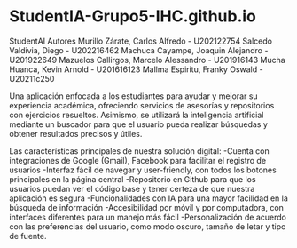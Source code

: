 ﻿# StudentIA-Grupo5-IHC.github.io

StudentAI
Autores
Murillo Zárate, Carlos Alfredo - U202122754
 Salcedo Valdivia, Diego - U202216462
Machuca Cayampe, Joaquin Alejandro - U201922649
Mazuelos Callirgos, Marcelo Alessandro - U201916143
Mucha Huanca, Kevin Arnold - U201616123
Mallma Espiritu, Franky Oswald - U20211c250

Una aplicación enfocada a los estudiantes para ayudar y mejorar su experiencia académica, ofreciendo servicios de asesorías y repositorios con ejercicios resueltos. Asimismo, se utilizará la inteligencia artificial mediante un buscador para que el usuario pueda realizar búsquedas y obtener resultados precisos y útiles.

Las características principales de nuestra solución digital:
-Cuenta con integraciones de Google (Gmail), Facebook para facilitar el registro de usuarios
-Interfaz fácil de navegar y user-friendly, con todos los botones principales en la página central
-Repositorio en Github para que los usuarios puedan ver el código base y tener certeza de que nuestra aplicación es segura
-Funcionalidades con IA para una mayor facilidad en la búsqueda de información
-Accesibilidad por móvil y por computadora, con interfaces diferentes para un manejo más fácil
-Personalización de acuerdo con las preferencias del usuario, como modo oscuro, tamaño de letar y tipo de fuente.
